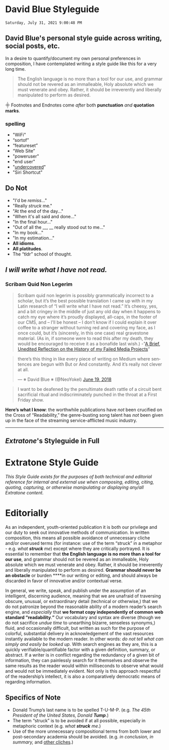# David Blue Styleguide

`Saturday, July 31, 2021 9:00:48 PM`

## David Blue's personal style guide across writing, social posts, etc.

In a desire to quantify/document my own personal preferences in composition, I have contemplated writing a style guide like this for a very long time.

> The English language is no more than a tool for our use, and grammar should not be revered as an immalleable, Holy absolute which we must venerate and obey. Rather, it should be irreverently and liberally manipulated to perform as desired.

⸎ Footnotes and Endnotes come *after* both **punctuation** *and* **quotation marks**.

### spelling

- "WiFi"
- “sortof”
- “featureset”
- “Web Site”
- "poweruser"
- "end user"
- "[undercovered](https://www.icloud.com/shortcuts/18eb1e77ab0b455f82da4c4c6e521368)"
- "Siri Shortcut"


## Do Not

- "I'd be *remiss*..."
- "Really *struck* me."
- "At the end of the day..."
- "When it's all said and done..."
- "In the final hour..."
- "Out of all the __, __ really stood out to me..."
- "In my book..."
- "In my estimation..."
- **All idioms**.
- **All platitudes**.
- The “tldr” school of thought.


## *I will write what I have not read.*

### Scribam Quid Non Legerim

> Scribam quid non legerim is possibly grammatically incorrect to a scholar, but it’s the best possible translation I came up with in my Latin research of “I will write what I have not read.” It’s cheesy, yes, and a bit cringey in the middle of just any old day when it happens to catch my eye where it’s proudly displayed, all-caps, in the footer of our CMS, and – I’ll be honest – I don’t know if I could explain it over coffee to a stranger without turning red and covering my face, as I once could, but it’s (sincerely, in this one case) real gravestone material. (As in, if someone were to read this after my death, they would be encouraged to receive it as a bonafide last wish.)
-"[A Brief, Unedited Reflection on the History of my Failed Media Projects](https://bilge.world/inmunis-extratone-history-david-blue)"

<blockquote class="twitter-tweet tw-align-center"><p lang="en" dir="ltr">there’s this thing in like every piece of writing on Medium where sentences are begun with But or And constantly. And it’s really not clever at all.</p>&mdash; ※ David Blue ※ (@NeoYokel) <a href="https://twitter.com/NeoYokel/status/1009130842130530305?ref_src=twsrc%5Etfw">June 19, 2018</a></blockquote> <script async src="https://platform.twitter.com/widgets.js" charset="utf-8"></script>

> I want to be deafened by the penultimate death rattle of a circuit bent sacrificial ritual and indiscriminately punched in the throat at a First Friday show.

**Here’s what I know**: the worthwhile publications have *not* been crucified on the Cross of “Readability,” the genre-busting song talent has *not* been given up in the face of the streaming service-afflicted music industry.

***

## *Extratone*'s Styleguide in Full

# Extratone Style Guide

*This Style Guide exists for the purposes of both technical and editorial reference for internal and external use when composing, editing, citing, quoting, capturing, or otherwise manipulating or displaying any/all Extratone content.*

# Editorially

As an independent, youth-oriented publication it is both our privilege and our duty to seek out innovative methods of communication. In written composition, this means all possible avoidance of unnecessary cliche and/or overused terms (for instance: use of the term “struck” in a metaphor - e.g. *what* ***struck*** *me*) except where they are critically portrayed. It is essential to remember that **the English language is no more than a tool for our use**, and grammar should not be revered as an immalleable, Holy absolute which we must venerate and obey. Rather, it should be irreverently and liberally manipulated to perform as desired. **Grammar should never be an obstacle** or burden ****in our writing or editing, and should always be discarded in favor of innovative and/or contextual verse.

In general, we write, speak, and publish under the assumption of an intelligent, discerning audience, meaning that we are unafraid of traversing obscure, unusual, or extraordinary detail (technical or otherwise,) that we do not patronize beyond the reasonable ability of a modern reader’s search engine, and *especially* that **we format copy independently of common web standard “readability**.**”** Our vocabulary and syntax are diverse (though we do not sacrifice *undue time* to unearthing bizarre, senseless synonyms,) fluid, and occasionally difficult, but written as such for the purpose of colorful, substantial delivery in acknowledgement of the vast resources instantly available to the modern reader. In other words: *do not tell what can simply and easily be looked up*. With search engines as they are, this is a quickly verifiable/quantifiable factor with a given definition, summary, or abstract. If a writer is in conflict regarding the redundancy of a given bit of information, they can painlessly search for it themselves and observe the same results as the reader would within milliseconds to observe what would and would not be immediately evident. Not only is this approach respectful of the readership’s intellect, it is also a comparatively democratic means of regarding information.

## Specifics of Note
- Donald Trump’s last name is to be spelled T-U-M-P. (e.g. *The 45th President of the United States, Donald* ***Tump***.)
- The term “struck” is to be avoided if at all possible, especially in metaphoric context (e.g. *what* ***struck*** *me*.)
- Use of the more unnecessary compositional terms from both lower and post-secondary academia should be avoided. (e.g. *in conclusion, in summary,* and [other cliches](http://writingcenter.unc.edu/cliches/).)